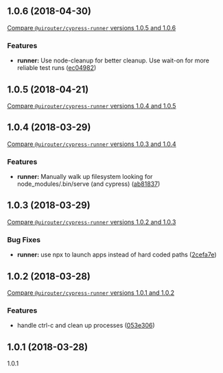 ## 1.0.6 (2018-04-30)
[Compare `@uirouter/cypress-runner` versions 1.0.5 and 1.0.6](https://github.com/ui-router/cypress-runner/compare/1.0.5...1.0.6)

### Features

* **runner:** Use node-cleanup for better cleanup. Use wait-on for more reliable test runs ([ec04982](https://github.com/ui-router/cypress-runner/commit/ec04982))




## 1.0.5 (2018-04-21)
[Compare `@uirouter/cypress-runner` versions 1.0.4 and 1.0.5](https://github.com/ui-router/cypress-runner/compare/1.0.4...1.0.5)



## 1.0.4 (2018-03-29)
[Compare `@uirouter/cypress-runner` versions 1.0.3 and 1.0.4](https://github.com/ui-router/cypress-runner/compare/1.0.3...1.0.4)

### Features

* **runner:** Manually walk up filesystem looking for node_modules/.bin/serve (and cypress) ([ab81837](https://github.com/ui-router/cypress-runner/commit/ab81837))




## 1.0.3 (2018-03-29)
[Compare `@uirouter/cypress-runner` versions 1.0.2 and 1.0.3](https://github.com/ui-router/cypress-runner/compare/1.0.2...1.0.3)

### Bug Fixes

* **runner:** use npx to launch apps instead of hard coded paths ([2cefa7e](https://github.com/ui-router/cypress-runner/commit/2cefa7e))




## 1.0.2 (2018-03-28)
[Compare `@uirouter/cypress-runner` versions 1.0.1 and 1.0.2](https://github.com/ui-router/cypress-runner/compare/1.0.1...1.0.2)

### Features

* handle ctrl-c and clean up processes ([053e306](https://github.com/ui-router/cypress-runner/commit/053e306))




## 1.0.1 (2018-03-28)
1.0.1



